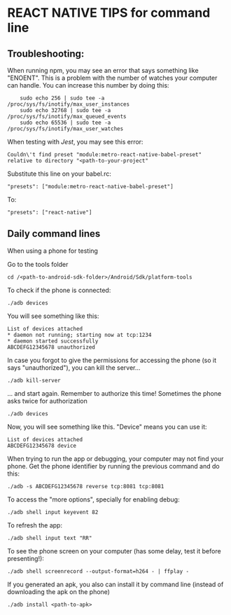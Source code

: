# REACT NATIVE TIPS for command line

## Troubleshooting:

When running npm, you may see an error that says something like "ENOENT". This is a problem with the number of watches your computer can handle.
You can increase this number by doing this:

```shell
    sudo echo 256 | sudo tee -a /proc/sys/fs/inotify/max_user_instances
    sudo echo 32768 | sudo tee -a /proc/sys/fs/inotify/max_queued_events
    sudo echo 65536 | sudo tee -a /proc/sys/fs/inotify/max_user_watches
```

When testing with *Jest*, you may see this error:
```shell
Couldn\'t find preset "module:metro-react-native-babel-preset" relative to directory "<path-to-your-project"
```

Substitute this line on your babel.rc:
```
"presets": ["module:metro-react-native-babel-preset"]
```
To:
```
"presets": ["react-native"]
```



## Daily command lines
When using a phone for testing

Go to the tools folder
```shell
cd /<path-to-android-sdk-folder>/Android/Sdk/platform-tools
```

To check if the phone is connected:
```shell
./adb devices
```

You will see something like this:
```shell
List of devices attached
* daemon not running; starting now at tcp:1234
* daemon started successfully
ABCDEFG12345678	unauthorized
```

In case you forgot to give the permissions for accessing the phone (so it says "unauthorized"), you can kill the server...
```shell
./adb kill-server
```

... and start again. Remember to authorize this time! Sometimes the phone asks twice for authorization
```shell
./adb devices
```

Now, you will see something like this. "Device" means you can use it:
```shell
List of devices attached
ABCDEFG12345678	device
```

When trying to run the app or debugging, your computer may not find your phone. Get the phone identifier by running the previous command
and do this:
```shell
./adb -s ABCDEFG12345678 reverse tcp:8081 tcp:8081
```

To access the "more options", specially for enabling debug:
```shell
./adb shell input keyevent 82
```

To refresh the app:
```shell
./adb shell input text "RR"  
```

To see the phone screen on your computer (has some delay, test it before presenting!):
```shell
./adb shell screenrecord --output-format=h264 - | ffplay -
```

If you generated an apk, you also can install it by command line (instead of downloading the apk on the phone)
```shell
./adb install <path-to-apk>
```


